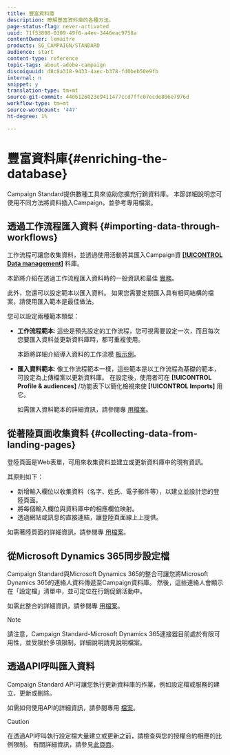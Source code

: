 ```yaml
---
title: 豐富資料庫
description: 瞭解豐富資料庫的各種方法。
page-status-flag: never-activated
uuid: 71f53808-0309-49f6-a4ee-3446eac9758a
contentOwner: lemaitre
products: SG_CAMPAIGN/STANDARD
audience: start
content-type: reference
topic-tags: about-adobe-campaign
discoiquuid: d8c8a318-9433-4aec-b378-fd0beb50e9fb
internal: n
snippet: y
translation-type: tm+mt
source-git-commit: 44d6126023e9411477ccd7ffc07ecde806e7976d
workflow-type: tm+mt
source-wordcount: '447'
ht-degree: 1%

---
```



# 豐富資料庫{#enriching-the-database}

Campaign Standard提供數種工具來協助您擴充行銷資料庫。 本節詳細說明您可使用不同方法將資料插入Campaign，並參考專用檔案。

## 透過工作流程匯入資料 {#importing-data-through-workflows}

工作流程可讓您收集資料，並透過使用活動將其匯入Campaign資 [**[!UICONTROL Data management]**](../../automating/using/about-data-management-activities.md) 料庫。

本節將介紹在透過工作流程匯入資料時的一般資訊和最佳 [實務](../../automating/using/about-data-import-and-export.md)。

此外，您還可以設定範本以匯入資料。 如果您需要定期匯入具有相同結構的檔案，請使用匯入範本是最佳做法。

您可以設定兩種範本類型：

* **工作流程範本**: 這些是預先設定的工作流程，您可視需要設定一次，而且每次您要匯入資料並更新資料庫時，都可重複使用。

   本節將詳細介紹導入資料的工作流模 [板示例](../../automating/using/creating-import-workflow-templates.md)。

* **匯入資料範本**: 像工作流程範本一樣，這些範本是以工作流程為基礎的範本，可設定為上傳檔案以更新資料庫。 在設定後，使用者可在 **[!UICONTROL Profile & audiences]** /功能表下以簡化檢視來使 **[!UICONTROL Imports]** 用它。

   如需匯入資料範本的詳細資訊，請參閱專 [用檔案](../../automating/using/importing-data-with-import-templates.md)。

## 從著陸頁面收集資料 {#collecting-data-from-landing-pages}

登陸頁面是Web表單，可用來收集資料並建立或更新資料庫中的現有資訊。

其原則如下：

* 新增輸入欄位以收集資料（名字、姓氏、電子郵件等），以建立並設計您的登陸頁面。
* 將每個輸入欄位與資料庫中的相應欄位映射。
* 透過網站或訊息的直接連結，讓登陸頁面線上上提供。

如需著陸頁面的詳細資訊，請參閱專 [用檔案](../../channels/using/getting-started-with-landing-pages.md)。

## 從Microsoft Dynamics 365同步設定檔

Campaign Standard與Microsoft Dynamics 365的整合可讓您將Microsoft Dynamics 365的連絡人資料傳遞至Campaign資料庫。
然後，這些連絡人會顯示在「設定檔」清單中，並可定位在行銷促銷活動中。

如需此整合的詳細資訊，請參閱專 [用檔案](../../integrating/using/working-with-campaign-standard-and-microsoft-dynamics-365.md)。

>[!NOTE]
>
>請注意，Campaign Standard-Microsoft Dynamics 365連接器目前處於有限可用性，並受限於多項限制，詳細說明請見說明檔案。

## 透過API呼叫匯入資料

Campaign Standard API可讓您執行更新資料庫的作業，例如設定檔或服務的建立、更新或刪除。

如需如何使用API的詳細資訊，請參閱專用 [檔案](../../api/using/get-started-apis.md)。

>[!CAUTION]
>
>在透過API呼叫執行設定檔大量建立或更新之前，請檢查與您的授權合約相應的比例限制。 有關詳細資訊，請參見[此頁面](https://helpx.adobe.com/legal/product-descriptions/campaign-standard.html#ITInfrastructureResourcesbyActiveProfilesTiers)。
